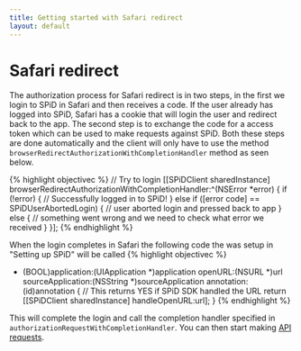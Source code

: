 ```yaml
---
title: Getting started with Safari redirect
layout: default
---
```

Safari redirect
===============
The authorization process for Safari redirect is in two steps, in the first we login to SPiD in Safari and then receives a code. If the user already has logged into SPiD, Safari has a cookie that will login the user and redirect back to the app.
The second step is to exchange the code for a access token which can be used to make requests against SPiD.
Both these steps are done automatically and the client will only have to use the method `browserRedirectAuthorizationWithCompletionHandler` method as seen below.

{% highlight objectivec %}
// Try to login
[[SPiDClient sharedInstance] browserRedirectAuthorizationWithCompletionHandler:^(NSError *error) {
    if (!error) {
        // Successfully logged in to SPiD!
    } else if ([error code] == SPiDUserAbortedLogin) {
        // user aborted login and pressed back to app
    } else {
        // something went wrong and we need to check what error we received
    }
}];
{% endhighlight %}

When the login completes in Safari the following code the was setup in "Setting up SPiD" will be called
{% highlight objectivec %}
- (BOOL)application:(UIApplication *)application openURL:(NSURL *)url sourceApplication:(NSString *)sourceApplication annotation:(id)annotation {
    // This returns YES if SPiD SDK handled the URL
    return [[SPiDClient sharedInstance] handleOpenURL:url];
}
{% endhighlight %}

This will complete the login and call the completion handler specified in `authorizationRequestWithCompletionHandler`. You can then start making [API requests](using-spid-requests.html "API requests").
